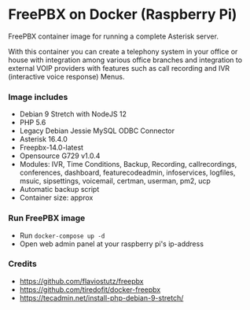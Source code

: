 # FreePBX on Docker (Raspberry Pi)

FreePBX container image for running a complete Asterisk server.

With this container you can create a telephony system in your office or house with integration among various office branches and integration to external VOIP providers with features such as call recording and IVR (interactive voice response) Menus.

### Image includes

 * Debian 9 Stretch with NodeJS 12
 * PHP 5.6
 * Legacy Debian Jessie MySQL ODBC Connector
 * Asterisk 16.4.0
 * Freepbx-14.0-latest
 * Opensource G729 v1.0.4
 * Modules: IVR, Time Conditions, Backup, Recording, callrecordings, conferences, dashboard, featurecodeadmin, infoservices, logfiles, msuic, sipsettings, voicemail, certman, userman, pm2, ucp
 * Automatic backup script
 * Container size: approx 

### Run FreePBX image

* Run ```docker-compose up -d```
* Open web admin panel at your raspberry pi's ip-address


### Credits

* https://github.com/flaviostutz/freepbx
* https://github.com/tiredofit/docker-freepbx
* https://tecadmin.net/install-php-debian-9-stretch/

